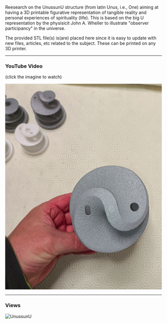 Reesearch on the UnussunU structure (from latin Unus, i.e., One) aiming at having a
3D printable figurative representation of tangible reality and personal experiences of 
spirituality (life). This is based on the big U representation by the physisicit
John A. Wheller to illustrate "observer participancy" in the universe. 

The provided STL file(s) is(are) placed here since it is easy to update with new files,
articles, etc related to the subject. These can be printed on any 3D printer. 

-------------------------------------------------
###  YouTube Video 
(click the imagine to watch)

[![UnussunU](https://github.com/canessae/Sci_and_Self/blob/main/img_0.png)](https://www.youtube.com/shorts/j3xLy23uWbk "UnussunU")

-------------------------------------------------
### Views

<picture>
  <img alt="UnussunU" src="https://github.com/canessae/Sci_and_Self/blob/main/img_2.jpg" width="400">
</picture>



